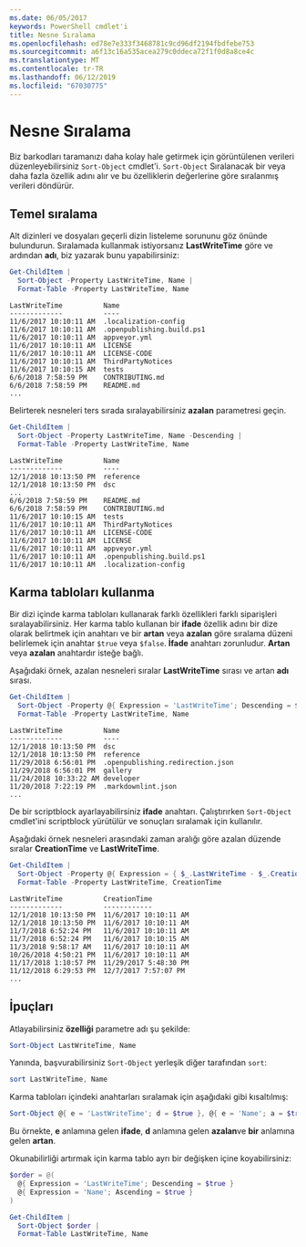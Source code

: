 ```yaml
---
ms.date: 06/05/2017
keywords: PowerShell cmdlet'i
title: Nesne Sıralama
ms.openlocfilehash: ed78e7e333f3468781c9cd96df2194fbdfebe753
ms.sourcegitcommit: a6f13c16a535acea279c0ddeca72f1f0d8a8ce4c
ms.translationtype: MT
ms.contentlocale: tr-TR
ms.lasthandoff: 06/12/2019
ms.locfileid: "67030775"
---
```

# <a name="sorting-objects"></a>Nesne Sıralama

Biz barkodları taramanızı daha kolay hale getirmek için görüntülenen verileri düzenleyebilirsiniz `Sort-Object` cmdlet'i. `Sort-Object` Sıralanacak bir veya daha fazla özellik adını alır ve bu özelliklerin değerlerine göre sıralanmış verileri döndürür.

## <a name="basic-sorting"></a>Temel sıralama

Alt dizinleri ve dosyaları geçerli dizin listeleme sorununu göz önünde bulundurun.
Sıralamada kullanmak istiyorsanız **LastWriteTime** göre ve ardından **adı**, biz yazarak bunu yapabilirsiniz:

```powershell
Get-ChildItem |
  Sort-Object -Property LastWriteTime, Name |
  Format-Table -Property LastWriteTime, Name
```

```output
LastWriteTime          Name
-------------          ----
11/6/2017 10:10:11 AM  .localization-config
11/6/2017 10:10:11 AM  .openpublishing.build.ps1
11/6/2017 10:10:11 AM  appveyor.yml
11/6/2017 10:10:11 AM  LICENSE
11/6/2017 10:10:11 AM  LICENSE-CODE
11/6/2017 10:10:11 AM  ThirdPartyNotices
11/6/2017 10:10:15 AM  tests
6/6/2018 7:58:59 PM    CONTRIBUTING.md
6/6/2018 7:58:59 PM    README.md
...
```

Belirterek nesneleri ters sırada sıralayabilirsiniz **azalan** parametresi geçin.

```powershell
Get-ChildItem |
  Sort-Object -Property LastWriteTime, Name -Descending |
  Format-Table -Property LastWriteTime, Name
```

```output
LastWriteTime          Name
-------------          ----
12/1/2018 10:13:50 PM  reference
12/1/2018 10:13:50 PM  dsc
...
6/6/2018 7:58:59 PM    README.md
6/6/2018 7:58:59 PM    CONTRIBUTING.md
11/6/2017 10:10:15 AM  tests
11/6/2017 10:10:11 AM  ThirdPartyNotices
11/6/2017 10:10:11 AM  LICENSE-CODE
11/6/2017 10:10:11 AM  LICENSE
11/6/2017 10:10:11 AM  appveyor.yml
11/6/2017 10:10:11 AM  .openpublishing.build.ps1
11/6/2017 10:10:11 AM  .localization-config
```

## <a name="using-hash-tables"></a>Karma tabloları kullanma

Bir dizi içinde karma tabloları kullanarak farklı özellikleri farklı siparişleri sıralayabilirsiniz.
Her karma tablo kullanan bir **ifade** özellik adını bir dize olarak belirtmek için anahtarı ve bir **artan** veya **azalan** göre sıralama düzeni belirlemek için anahtar `$true` veya `$false`.
**İfade** anahtarı zorunludur.
**Artan** veya **azalan** anahtardır isteğe bağlı.

Aşağıdaki örnek, azalan nesneleri sıralar **LastWriteTime** sırası ve artan **adı** sırası.

```powershell
Get-ChildItem |
  Sort-Object -Property @{ Expression = 'LastWriteTime'; Descending = $true }, @{ Expression = 'Name'; Ascending = $true } |
  Format-Table -Property LastWriteTime, Name
```

```output
LastWriteTime          Name
-------------          ----
12/1/2018 10:13:50 PM  dsc
12/1/2018 10:13:50 PM  reference
11/29/2018 6:56:01 PM  .openpublishing.redirection.json
11/29/2018 6:56:01 PM  gallery
11/24/2018 10:33:22 AM developer
11/20/2018 7:22:19 PM  .markdownlint.json
...
```

De bir scriptblock ayarlayabilirsiniz **ifade** anahtarı.
Çalıştırırken `Sort-Object` cmdlet'ini scriptblock yürütülür ve sonuçları sıralamak için kullanılır.

Aşağıdaki örnek nesneleri arasındaki zaman aralığı göre azalan düzende sıralar **CreationTime** ve **LastWriteTime**.

```powershell
Get-ChildItem |
  Sort-Object -Property @{ Expression = { $_.LastWriteTime - $_.CreationTime }; Descending = $true } |
  Format-Table -Property LastWriteTime, CreationTime
```

```output
LastWriteTime          CreationTime
-------------          ------------
12/1/2018 10:13:50 PM  11/6/2017 10:10:11 AM
12/1/2018 10:13:50 PM  11/6/2017 10:10:11 AM
11/7/2018 6:52:24 PM   11/6/2017 10:10:11 AM
11/7/2018 6:52:24 PM   11/6/2017 10:10:15 AM
11/3/2018 9:58:17 AM   11/6/2017 10:10:11 AM
10/26/2018 4:50:21 PM  11/6/2017 10:10:11 AM
11/17/2018 1:10:57 PM  11/29/2017 5:48:30 PM
11/12/2018 6:29:53 PM  12/7/2017 7:57:07 PM
...
```

## <a name="tips"></a>İpuçları

Atlayabilirsiniz **özelliği** parametre adı şu şekilde:

```powershell
Sort-Object LastWriteTime, Name
```

Yanında, başvurabilirsiniz `Sort-Object` yerleşik diğer tarafından `sort`:

```powershell
sort LastWriteTime, Name
```

Karma tabloları içindeki anahtarları sıralamak için aşağıdaki gibi kısaltılmış:

```powershell
Sort-Object @{ e = 'LastWriteTime'; d = $true }, @{ e = 'Name'; a = $true }
```

Bu örnekte, **e** anlamına gelen **ifade**, **d** anlamına gelen **azalan**ve **bir** anlamına gelen **artan**.

Okunabilirliği artırmak için karma tablo ayrı bir değişken içine koyabilirsiniz:

```powershell
$order = @(
  @{ Expression = 'LastWriteTime'; Descending = $true }
  @{ Expression = 'Name'; Ascending = $true }
)

Get-ChildItem |
  Sort-Object $order |
  Format-Table LastWriteTime, Name
```

